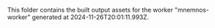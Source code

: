 This folder contains the built output assets for the worker "mnemnos-worker" generated at 2024-11-26T20:01:11.993Z.